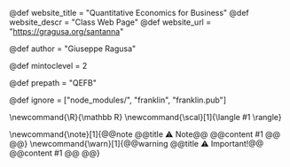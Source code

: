 <!--
Add here global page variables to use throughout your
website.
The website_* must be defined for the RSS to work
-->
@def website_title = "Quantitative Economics for Business"
@def website_descr = "Class Web Page"
@def website_url   = "https://gragusa.org/santanna"

@def author = "Giuseppe Ragusa"

@def mintoclevel = 2

@def prepath = "QEFB"
<!--
Add here files or directories that should be ignored by Franklin, otherwise
these files might be copied and, if markdown, processed by Franklin which
you might not want. Indicate directories by ending the name with a `/`.
-->
@def ignore = ["node_modules/", "franklin", "franklin.pub"]

<!--
Add here global latex commands to use throughout your
pages. It can be math commands but does not need to be.
For instance:
* \newcommand{\phrase}{This is a long phrase to copy.}
-->
\newcommand{\R}{\mathbb R}
\newcommand{\scal}[1]{\langle #1 \rangle}

\newcommand{\note}[1]{@@note @@title ⚠ Note@@ @@content #1 @@ @@}
\newcommand{\warn}[1]{@@warning @@title ⚠ Important!@@ @@content #1 @@ @@}